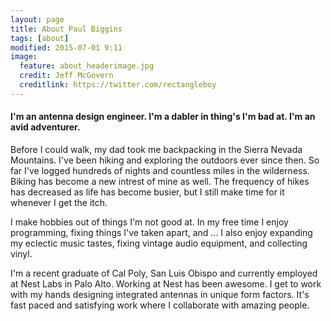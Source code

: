 ```yaml
---
layout: page
title: About Paul Biggins
tags: [about]
modified: 2015-07-01 9:11
image:
  feature: about_headerimage.jpg
  credit: Jeff McGovern
  creditlink: https://twitter.com/rectangleboy
---
```


#### I'm an antenna design engineer. I'm a dabler in thing's I'm bad at. I'm an avid adventurer. ####

Before I could walk, my dad took me backpacking in the Sierra Nevada Mountains. I've been hiking and exploring the outdoors ever since then. So far I've logged hundreds of nights and countless miles in the wilderness. Biking has become a new intrest of mine as well. The frequency of hikes has decreased as life has become busier, but I still make time for it whenever I get the itch.

I make hobbies out of things I'm not good at. In my free time I enjoy programming, fixing things I've taken apart, and ... I also enjoy expanding my eclectic music tastes, fixing vintage audio equipment, and collecting vinyl.

I'm a recent graduate of Cal Poly, San Luis Obispo and currently employed at Nest Labs in Palo Alto. Working at Nest has been awesome. I get to work with my hands designing integrated antennas in unique form factors. It's fast paced and satisfying work where I collaborate with amazing people.
